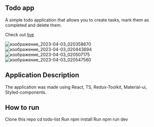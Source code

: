 ## Todo app
A simple todo application that allows you to create tasks, mark them as completed and delete them.

Check out [live](https://todo-list-imperfect-spectrum.vercel.app/)

![изображение_2023-04-03_020358670](https://user-images.githubusercontent.com/55977481/229383797-e4f656aa-9a37-4d1b-a07c-8eb74ef5b3ef.png)
![изображение_2023-04-03_020443694](https://user-images.githubusercontent.com/55977481/229383817-cd32a44d-ee27-4cfd-8c9f-111976f8a87d.png)
![изображение_2023-04-03_020507175](https://user-images.githubusercontent.com/55977481/229383833-cf7b7c18-79cd-4825-9f27-d971ea1c163e.png)
![изображение_2023-04-03_020547560](https://user-images.githubusercontent.com/55977481/229383860-4c55249b-6972-4491-b334-3e4f3caf3879.png)


## Application Description
The application was made using React, TS, Redux-Toolkit, Material-ui, Styled-components.

## How to run
Clone this repo
cd todo-list
Run npm install
Run npm run dev
